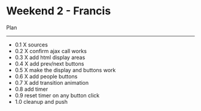 Weekend 2 - Francis
===================

Plan
____

* 0.1 X sources
* 0.2 X confirm ajax call works
* 0.3 X add html display areas
* 0.4 X add prev/next buttons
* 0.5 X make the display and buttons work
* 0.6 X add people buttons
* 0.7 X add transition animation
* 0.8 add timer
* 0.9 reset timer on any button click
* 1.0 cleanup and push

